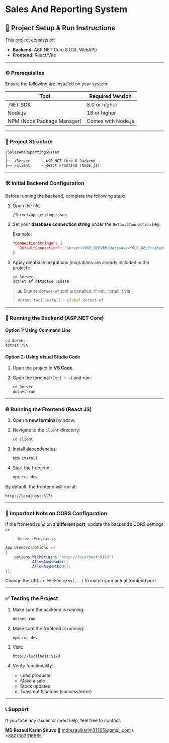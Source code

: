# Sales And Reporting System

## 📘 Project Setup & Run Instructions

This project consists of:

* **Backend**: ASP.NET Core 8 (C#, WebAPI)
* **Frontend**: React/Vite

---

### ⚙️ Prerequisites

Ensure the following are installed on your system:

| Tool                       | Required Version   |
| -------------------------- | ------------------ |
| .NET SDK                   | 8.0 or higher      |
| Node.js                    | 18 or higher       |
| NPM (Node Package Manager) | Comes with Node.js |

---

### 📁 Project Structure

```
/SalesAndReportingSystem
│
├── /Server     → ASP.NET Core 8 Backend
├── /client     → React Frontend (Node.js)
```

---

### 🛠️ Initial Backend Configuration

Before running the backend, complete the following steps:

1. Open the file:

   ```
   /Server/appsettings.json
   ```

2. Set your **database connection string** under the `DefaultConnection` key.

   Example:

   ```json
   "ConnectionStrings": {
     "DefaultConnection": "Server=YOUR_SERVER;Database=YOUR_DB;Trusted_Connection=True;"
   }
   ```

3. Apply database migrations (migrations are already included in the project):

   ```bash
   cd Server
   dotnet ef database update
   ```

> ⚠️ Ensure `dotnet-ef` tool is installed. If not, install it via:
>
> ```bash
> dotnet tool install --global dotnet-ef
> ```

---

### 🚀 Running the Backend (ASP.NET Core)

#### Option 1: Using Command Line

```bash
cd Server
dotnet run
```

#### Option 2: Using Visual Studio Code

1. Open the project in **VS Code**.
2. Open the terminal (`Ctrl + ~`) and run:

   ```bash
   cd Server
   dotnet run
   ```

---

### 🌐 Running the Frontend (React JS)

1. Open a **new terminal** window.
2. Navigate to the `client` directory:

   ```bash
   cd client
   ```
3. Install dependencies:

   ```bash
   npm install
   ```
4. Start the frontend:

   ```bash
   npm run dev
   ```

By default, the frontend will run at:

```
http://localhost:5173
```

---

### 🔁 Important Note on CORS Configuration

If the frontend runs on a **different port**, update the backend’s CORS settings in:

> `Server/Program.cs`

```csharp
app.UseCors(options =>
{
    options.WithOrigins("http://localhost:5173")
           .AllowAnyHeader()
           .AllowAnyMethod();
});
```

Change the URL in `.WithOrigins(...)` to match your actual frontend port.

---

### ✅ Testing the Project

1. Make sure the backend is running:

   ```bash
   dotnet run
   ```
2. Make sure the frontend is running:

   ```bash
   npm run dev
   ```
3. Visit:

   ```
   http://localhost:5173
   ```
4. Verify functionality:

   * Load products
   * Make a sale
   * Stock updates
   * Toast notifications (success/error)

---

### 📞 Support

If you face any issues or need help, feel free to contact:

**MD Rezaul Karim Shuvo**
📧 [mdrezaulkarim31295@gmail.com](mailto:mdrezaulkarim31295@gmail.com)
📞 +8801303316865
